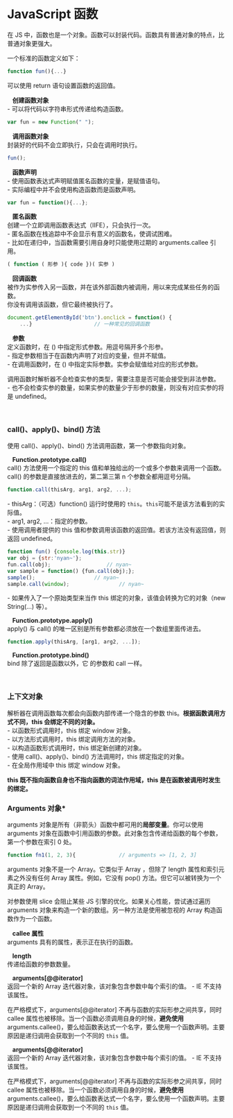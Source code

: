 # JavaScript 函数

在 JS 中，函数也是一个对象。函数可以封装代码。函数具有普通对象的特点，比普通对象更强大。

一个标准的函数定义如下：

```javascript
function fun(){...}
```

可以使用 return 语句设置函数的返回值。

​	&nbsp;&nbsp;**创建函数对象**  
 \- 可以将代码以字符串形式传递给构造函数。

```javascript
var fun = new Function(" ");
```

​	&nbsp;&nbsp;**调用函数对象**  
封装好的代码不会立即执行，只会在调用时执行。

```javascript
fun();
```

​	&nbsp;&nbsp;**函数声明**  
 \- 使用函数表达式声明赋值匿名函数的变量，是赋值语句。  
 \- 实际编程中并不会使用构造函数而是函数声明。

```javascript
var fun = function(){...};
```

​	&nbsp;&nbsp;**匿名函数**  
创建一个立即调用函数表达式（IIFE），只会执行一次。  
 \- 匿名函数在栈追踪中不会显示有意义的函数名，使调试困难。  
 \- 比如在递归中，当函数需要引用自身时只能使用过期的 arguments.callee 引用。

```javascript
( function ( 形参 ){ code })( 实参 )
```

​	&nbsp;&nbsp;**回调函数**  
被作为实参传入另一函数，并在该外部函数内被调用，用以来完成某些任务的函数。  
你没有调用该函数，但它最终被执行了。

```javascript
document.getElementById('btn').onclick = function() {
    ...}					// 一种常见的回调函数
```

​	&nbsp;&nbsp;**参数**  
定义函数时，在 () 中指定形式参数。用逗号隔开多个形参。  
 \- 指定参数相当于在函数内声明了对应的变量，但并不赋值。  
 \- 在调用函数时，在 () 中指定实际参数。实参会赋值给对应的形式参数。

调用函数时解析器不会检查实参的类型，需要注意是否可能会接受到非法参数。  
 \- 也不会检查实参的数量，如果实参的数量少于形参的数量，则没有对应实参的将是 undefined。

</br>

### call()、apply()、bind() 方法

使用 call()、apply()、bind() 方法调用函数，第一个参数指向对象。

​	&nbsp;&nbsp;**Function.prototype.call()**  
call() 方法使用一个指定的 this 值和单独给出的一个或多个参数来调用一个函数。  
call() 的参数是直接放进去的，第二第三第 n 个参数全都用逗号分隔。

```javascript
function.call(thisArg, arg1, arg2, ...);
```

 \- thisArg：（可选）function() 运行时使用的 `this`。`this`可能不是该方法看到的实际值。  
 \- arg1, arg2, ...：指定的参数。  
 \- 使用调用者提供的 this 值和参数调用该函数的返回值。若该方法没有返回值，则返回 undefined。

```javascript
function fun() {console.log(this.str)}
var obj = {str:'nyan~'};
fun.call(obj);					// nyan~
var sample = function() {fun.call(obj);};
sample();					// nyan~
sample.call(window);				// nyan~
```

 \- 如果传入了一个原始类型来当作 this 绑定的对象，该值会转换为它的对象（new String(...) 等）。

​	&nbsp;&nbsp;**Function.prototype.apply()**  
apply() 与 call() 的唯一区别是所有参数都必须放在一个数组里面传进去。

```javascript
function.apply(thisArg, [arg1, arg2, ...]);
```

​	&nbsp;&nbsp;**Function.prototype.bind()**  
bind 除了返回是函数以外，它 的参数和 call 一样。

</br>

### 上下文对象

解析器在调用函数每次都会向函数内部传递一个隐含的参数 this。**根据函数调用方式不同，this 会绑定不同的对象。**  
 \- 以函数形式调用时，this 绑定 window 对象。  
 \- 以方法形式调用时，this 绑定调用方法的对象。  
 \- 以构造函数形式调用时，this 绑定新创建的对象。  
 \- 使用 call()、apply()、bind() 方法调用时，this 绑定指定的对象。  
 \- 在全局作用域中 this 绑定 window 对象。

**this 既不指向函数自身也不指向函数的词法作用域，this 是在函数被调用时发生的绑定。**



### Arguments 对象*

arguments 对象是所有（非箭头）函数中都可用的**局部变量**。你可以使用 arguments 对象在函数中引用函数的参数。此对象包含传递给函数的每个参数，第一个参数在索引 0 处。

```javascript
function fn1(1, 2, 3){				// arguments => [1, 2, 3]
```

arguments 对象不是一个 Array。它类似于 Array ，但除了 length 属性和索引元素之外没有任何 Array 属性。例如，它没有 pop() 方法。但它可以被转换为一个真正的 Array。

对参数使用 slice 会阻止某些 JS 引擎的优化。如果关心性能，尝试通过遍历 arguments 对象来构造一个新的数组。另一种方法是使用被忽视的 Array 构造函数作为一个函数。

​	&nbsp;&nbsp;**callee 属性**  
arguments 具有的属性，表示正在执行的函数。

​	&nbsp;&nbsp;**length**  
传递给函数的参数数量。

​	&nbsp;&nbsp;**arguments[@@iterator]**  
返回一个新的 Array 迭代器对象，该对象包含参数中每个索引的值。
 \- IE 不支持该属性。

在严格模式下，arguments[@@iterator] 不再与函数的实际形参之间共享，同时 callee 属性也被移除。当一个函数必须调用自身的时候，**避免使用** arguments.callee()，要么给函数表达式一个名字，要么使用一个函数声明。主要原因是递归调用会获取到一个不同的 `this` 值。

​	&nbsp;&nbsp;**arguments[@@iterator]**  
返回一个新的 Array 迭代器对象，该对象包含参数中每个索引的值。
 \- IE 不支持该属性。

在严格模式下，arguments[@@iterator] 不再与函数的实际形参之间共享，同时 callee 属性也被移除。当一个函数必须调用自身的时候，**避免使用** arguments.callee()，要么给函数表达式一个名字，要么使用一个函数声明。主要原因是递归调用会获取到一个不同的 `this` 值。
